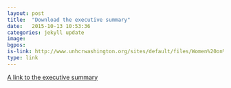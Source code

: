 ```yaml
---
layout: post
title:  "Download the executive summary"
date:   2015-10-13 10:53:36
categories: jekyll update
image: 
bgpos:
is-link: http://www.unhcrwashington.org/sites/default/files/Women%20on%20the%20Run%20Executive%20Summary.pdf
type: link
---
```


<a href="{{ page.is-link }}" target="_blank">A link to the executive summary</a>